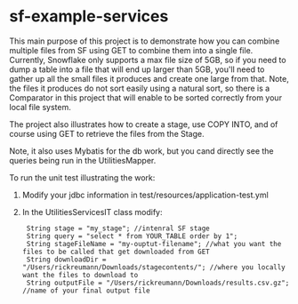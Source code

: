 # sf-example-services
This main purpose of this project is to demonstrate how you can combine multiple files from SF using GET to combine them into a single file. Currently, Snowflake only supports a max file size of 5GB, so if you need to dump a table into a file that will end up larger than 5GB, you'll need to gather up all the small files it produces and create one large from that. Note, the files it produces do not sort easily using a natural sort, so there is a Comparator in this project that will enable to be sorted correctly from your local file system.

The project also illustrates how to create a stage, use COPY INTO, and of course using GET to retrieve the files from the Stage.

Note, it also uses Mybatis for the db work, but you cand directly see the queries being run in the UtilitiesMapper.

To run the unit test illustrating the work:

1) Modify your jdbc information in test/resources/application-test.yml
2) In the UtilitiesServicesIT class modify:
   
        String stage = "my_stage"; //intenral SF stage
        String query = "select * from YOUR_TABLE order by 1";
        String stageFileName = "my-ouptut-filename"; //what you want the files to be called that get downloaded from GET
        String downloadDir = "/Users/rickreumann/Downloads/stagecontents/"; //where you locally want the files to download to
        String outputFile = "/Users/rickreumann/Downloads/results.csv.gz"; //name of your final output file
